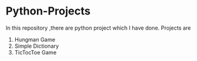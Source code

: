 # Python-Projects
In this repository ,there are python project which I have done. 
Projects are 
1. Hungman Game
2. Simple Dictionary
3. TicTocToe Game

